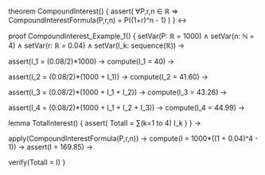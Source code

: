 theorem CompoundInterest() {
  assert(
    ∀P,r,n ∈ ℝ ⇒ CompoundInterestFormula(P,r,n) = P((1+r)^n - 1)
  )
} ↔

proof CompoundInterest_Example_1() {
  setVar(P: ℝ = 1000) ∧
  setVar(n: ℕ = 4) ∧
  setVar(r: ℝ = 0.04) ∧
  setVar(I_k: sequence(ℝ)) →
  
  assert(I_1 = (0.08/2)*1000) →
  compute(I_1 = 40) →
  
  assert(I_2 = (0.08/2)*(1000 + I_1)) →
  compute(I_2 = 41.60) →
  
  assert(I_3 = (0.08/2)*(1000 + I_1 + I_2)) →
  compute(I_3 = 43.26) →
  
  assert(I_4 = (0.08/2)*(1000 + I_1 + I_2 + I_3)) →
  compute(I_4 = 44.99) →
  
  lemma TotalInterest() {
    assert(
      TotalI = ∑(k=1 to 4) I_k
    )
  } →
  
  apply(CompoundInterestFormula(P,r,n)) →
  compute(I = 1000*((1 + 0.04)^4 - 1)) →
  assert(I = 169.85) →
  
  verify(TotalI = I)
}